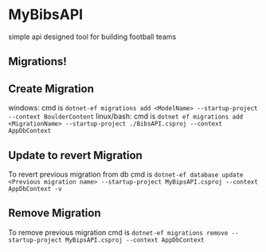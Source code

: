 # MyBibsAPI
simple api designed tool for building football teams


## Migrations!
## Create Migration

windows: cmd is `dotnet-ef migrations add <ModelName> --startup-project --context BoulderContent`
linux/bash: cmd is `dotnet ef migrations add <MigrationName> --startup-project ./BibsAPI.csproj --context AppDbContext`


## Update to revert Migration

To revert previous migration from db cmd is `dotnet-ef database update <Previous migration name> --startup-project MyBipsAPI.csproj --context AppDbContext -v`

## Remove Migration

To remove previous migration cmd is `dotnet-ef migrations remove --startup-project MyBipsAPI.csproj --context AppDbContext`